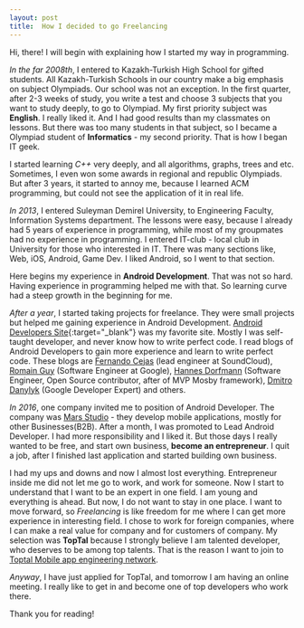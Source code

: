```yaml
---
layout:	post
title:	How I decided to go Freelancing
---
```


Hi, there! I will begin with explaining how I started my way in programming.
 
_In the far 2008th_, I entered to Kazakh-Turkish High School for gifted students. All Kazakh-Turkish Schools in our country make a big emphasis on subject Olympiads. Our school was not an exception. In the first quarter, after 2-3 weeks of study, you write a test and choose 3 subjects that you want to study deeply, to go to Olympiad. My first priority subject was **English**. I really liked it. And I had good results than my classmates on lessons. But there was too many students in that subject, so I became a Olympiad student of **Informatics** - my second priority. That is how I began IT geek.
  
I started learning _C++_ very deeply, and all algorithms, graphs, trees and etc. Sometimes, I even won some awards in regional and republic Olympiads. But after 3 years, it started to annoy me, because I learned ACM programming, but could not see the application of it in real life. 

_In 2013_, I entered Suleyman Demirel University, to Engineering Faculty, Information Systems department. The lessons were easy, because I already had 5 years of experience in programming, while most of my groupmates had no experience in programming. I entered IT-club - local club in University for those who interested in IT. There was many sections like, Web, iOS, Android, Game Dev. I liked Android, so I went to that section. 

Here begins my experience in **Android Development**. That was not so hard. Having experience in programming helped me with that. So learning curve had a steep growth in the beginning for me. 

_After a year_, I started taking projects for freelance. They were small projects but helped me gaining experience in Android Development. [Android Developers Site][android]{:target="_blank"} was my favorite site. Mostly I was self-taught developer, and never know how to write perfect code. I read blogs of Android Developers to gain more experience and learn to write perfect code. These blogs are [Fernando Cejas][fernando] (lead engineer at SoundCloud), [Romain Guy][romain] (Software Engineer at Google), [Hannes Dorfmann][hanness] (Software Engineer, Open Source contributor, after of MVP Mosby framework), [Dmitro Danylyk][dmitro] (Google Developer Expert) and others.
  
_In 2016_, one company invited me to position of Android Developer. The company was [Mars Studio][marsstudio] - they develop mobile applications, mostly for other Businesses(B2B). After a month, I was promoted to Lead Android Developer. I had more responsibility and I liked it. But those days I really wanted to be free, and start own business, **become an entrepreneur**. I quit a job, after I finished last application and started building own business. 
 
 I had my ups and downs and now I almost lost everything. Entrepreneur inside me did not let me go to work, and work for someone. Now I start to understand that I want to be an expert in one field. I am young and everything is ahead. But now, I do not want to stay in one place. I want to move forward, so _Freelancing_ is like freedom for me where I can get more experience in interesting field. I chose to work for foreign companies, where I can make a real value for company and for customers of company. My selection was **TopTal** because I strongly believe I am talented developer, who deserves to be among top talents. That is the reason I want to join to [Toptal Mobile app engineering network][toptalapp].
   
 _Anyway_, I have just applied for TopTal, and tomorrow I am having an online meeting. I really like to get in and become one of top developers who work there.
 
 Thank you for reading!



[android]: https://developer.android.com/index.html
[fernando]: https://fernandocejas.com/
[romain]: http://www.curious-creature.com/
[hanness]: http://hannesdorfmann.com
[dmitro]: http://www.dmytrodanylyk.com/
[marsstudio]: http://mars.studio/
[toptalapp]: https://www.toptal.com/app